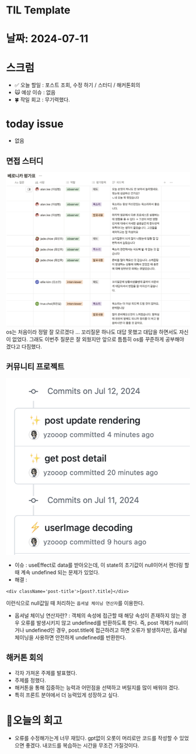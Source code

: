 # TIL Template

# 날짜: 2024-07-11

# 스크럼
- ✅ 오늘 할일 : 포스트 조회, 수정 하기 / 스터디 / 해커톤회의
- 🙀 예상 이슈 : 없음
- 🍀 작일 회고 : 무기력했다.

# today issue
- 없음

## 면접 스터디
![alt text](image-10.png)
os는 처음이라 정말 잘 모르겠다 … 꼬리질문 하나도 대답 못했고 대답을 하면서도 자신이 없었다. 그래도 이번주 질문은 잘 외웠지만 앞으로 틈틈히 os를 꾸준하게 공부해야 겠다고 다짐했다. 

## 커뮤니티 프로젝트
![alt text](image-9.png)
- 이슈 : useEffect로 data를 받아오는데, 이 state의 초기값이 null이어서 렌더링 할 때 계속 undefined 되는 문제가 있었다.
- 해결 : 
```
<div className='post-title'>{post?.title}</div>
```
이런식으로 null값일 때 처리하는 `옵셔널 체이닝 연산자`를 이용한다.
- 옵셔널 체이닝 연산자란? : 객체의 속성에 접근할 때 해당 속성이 존재하지 않는 경우 오류를 발생시키지 않고 undefined를 반환하도록 한다. 즉, post 객체가 null이거나 undefined인 경우, post.title에 접근하려고 하면 오류가 발생하지만, 옵셔널 체이닝을 사용하면 안전하게 undefined를 반환한다.

## 해커톤 회의
- 각자 가져온 주제를 발표했다.
- 주제를 정했다. 
- 해커톤을 통해 집중하는 능력과 어떤점을 선택하고 버릴지를 많이 배워야 겠다.
- 특히 프론트 분야에서 더 능력있게 성장하고 싶다.



# 🎱오늘의 회고
- 오류를 수정해가는게 너무 재밌다. gpt없이 오롯이 머리로만 코드를 작성할 수 있었으면 좋겠다. 내코드를 복습하는 시간을 무조건 가질것이다.
